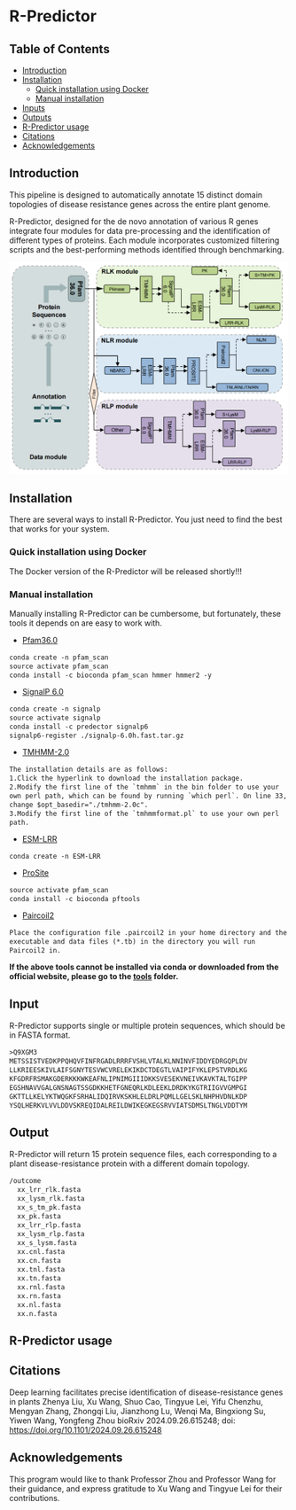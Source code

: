 # R-Predictor
## Table of Contents
- [Introduction](#Introduction)
- [Installation](#Installation)
  - [Quick installation using Docker](#QuickinstallationusingDocker)
  - [Manual installation](#Manualintallation)
- [Inputs](#Inputs)
- [Outputs](#Outputs)
- [R-Predictor usage](#R-Predictorusage)
- [Citations](#Citations)
- [Acknowledgements](#Acknowledgements)
## Introduction
This pipeline is designed to automatically annotate 15 distinct domain topologies of disease resistance genes across the entire plant genome.

R-Predictor, designed for the de novo annotation of various R genes integrate four modules for data pre-processing and the identification of different types of proteins. Each module incorporates customized filtering scripts and the best-performing methods identified through benchmarking.

![示例图片](images/pipeline.png)
## Installation
There are several ways to install R-Predictor. You just need to find the best that works for your system.

### Quick installation using Docker
The Docker version of the R-Predictor will be released shortly!!!

### Manual installation
Manually installing R-Predictor can be cumbersome, but fortunately, these tools it depends on are easy to work with.
- [Pfam36.0](https://ftp.ebi.ac.uk/pub/databases/Pfam/releases/Pfam36.0/)
~~~
conda create -n pfam_scan
source activate pfam_scan
conda install -c bioconda pfam_scan hmmer hmmer2 -y
~~~
- [SignalP 6.0](https://github.com/fteufel/signalp-6.0/blob/main/installation_instructions.md)
~~~
conda create -n signalp
source activate signalp
conda install -c predector signalp6
signalp6-register ./signalp-6.0h.fast.tar.gz
~~~
- [TMHMM-2.0](https://services.healthtech.dtu.dk/cgi-bin/sw_request?software=tmhmm&version=2.0c&packageversion=2.0c&platform=Linux)
~~~
The installation details are as follows:
1.Click the hyperlink to download the installation package.
2.Modify the first line of the `tmhmm` in the bin folder to use your own perl path, which can be found by running `which perl`. On line 33, change $opt_basedir="./tmhmm-2.0c".
3.Modify the first line of the `tmhmmformat.pl` to use your own perl path.
~~~
- [ESM-LRR](https://github.com/zhouyflab/R-Predictor/)
~~~
conda create -n ESM-LRR
~~~
- [ProSite](https://ftp.expasy.org/databases/prosite/ps_scan/README)
~~~
source activate pfam_scan
conda install -c bioconda pftools
~~~
- [Paircoil2](https://cb.csail.mit.edu/paircoil2/)
~~~
Place the configuration file .paircoil2 in your home directory and the
executable and data files (*.tb) in the directory you will run Paircoil2 in.
~~~
**If the above tools cannot be installed via conda or downloaded from the official website, please go to the [tools](tools/) folder.**
## Input
R-Predictor supports single or multiple protein sequences, which should be in FASTA format.
~~~
>Q9XGM3
METSSISTVEDKPPQHQVFINFRGADLRRRFVSHLVTALKLNNINVFIDDYEDRGQPLDV
LLKRIEESKIVLAIFSGNYTESVWCVRELEKIKDCTDEGTLVAIPIFYKLEPSTVRDLKG
KFGDRFRSMAKGDERKKKWKEAFNLIPNIMGIIIDKKSVESEKVNEIVKAVKTALTGIPP
EGSHNAVVGALGNSNAGTSSGDKKHETFGNEQRLKDLEEKLDRDKYKGTRIIGVVGMPGI
GKTTLLKELYKTWQGKFSRHALIDQIRVKSKHLELDRLPQMLLGELSKLNHPHVDNLKDP
YSQLHERKVLVVLDDVSKREQIDALREILDWIKEGKEGSRVVIATSDMSLTNGLVDDTYM
~~~
## Output
R-Predictor will return 15 protein sequence files, each corresponding to a plant disease-resistance protein with a different domain topology.
~~~
/outcome
  xx_lrr_rlk.fasta
  xx_lysm_rlk.fasta
  xx_s_tm_pk.fasta
  xx_pk.fasta
  xx_lrr_rlp.fasta
  xx_lysm_rlp.fasta
  xx_s_lysm.fasta
  xx.cnl.fasta
  xx.cn.fasta
  xx.tnl.fasta
  xx.tn.fasta
  xx.rnl.fasta
  xx.rn.fasta
  xx.nl.fasta
  xx.n.fasta
~~~
## R-Predictor usage

## Citations
Deep learning facilitates precise identification of disease-resistance genes in plants
Zhenya Liu, Xu Wang, Shuo Cao, Tingyue Lei, Yifu Chenzhu, Mengyan Zhang, Zhongqi Liu, Jianzhong Lu, Wenqi Ma, Bingxiong Su, Yiwen Wang, Yongfeng Zhou
bioRxiv 2024.09.26.615248; doi: https://doi.org/10.1101/2024.09.26.615248
## Acknowledgements
This program would like to thank Professor Zhou and Professor Wang for their guidance, and express gratitude to Xu Wang and Tingyue Lei for their contributions.
